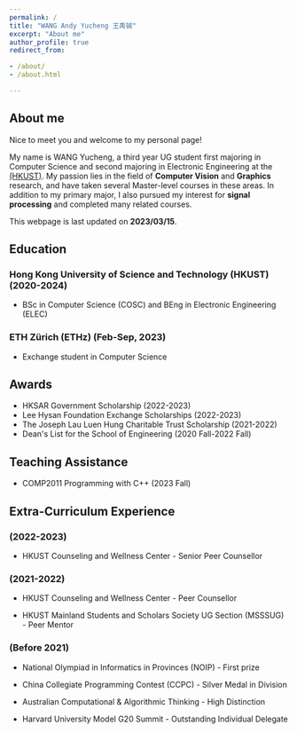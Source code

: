 ```yaml
---
permalink: /
title: "WANG Andy Yucheng 王禹铖"
excerpt: "About me"
author_profile: true
redirect_from:

- /about/
- /about.html

---
```


## About me
Nice to meet you and welcome to my personal page! 

My name is WANG Yucheng, a third year UG student first majoring in Computer Science and second majoring in Electronic Engineering at the [(HKUST)](https://hkust.edu.hk/). My passion lies in the field of **Computer Vision** and **Graphics** research, and have taken several Master-level courses in these areas. In addition to my primary major, I also pursued my interest for **signal processing** and completed many related courses.

This webpage is last updated on **2023/03/15**.

## Education
### Hong Kong University of Science and Technology (HKUST) (2020-2024)
- BSc in Computer Science (COSC) and BEng in Electronic Engineering (ELEC)

### ETH Zürich (ETHz) (Feb-Sep, 2023)
- Exchange student in Computer Science

## Awards
- HKSAR Government Scholarship (2022-2023)
- Lee Hysan Foundation Exchange Scholarships (2022-2023)
- The Joseph Lau Luen Hung Charitable Trust Scholarship (2021-2022)
- Dean's List for the School of Engineering (2020 Fall-2022 Fall)

## Teaching Assistance
- COMP2011 Programming with C++ (2023 Fall)

## Extra-Curriculum Experience
### (2022-2023)

- HKUST Counseling and Wellness Center - Senior Peer Counsellor

### (2021-2022)

- HKUST Counseling and Wellness Center - Peer Counsellor

- HKUST Mainland Students and Scholars Society UG Section (MSSSUG) - Peer Mentor

### (Before 2021)

- National Olympiad in Informatics in Provinces (NOIP) - First prize

- China Collegiate Programming Contest (CCPC) - Silver Medal in Division

- Australian Computational & Algorithmic Thinking - High Distinction

- Harvard University Model G20 Summit - Outstanding Individual Delegate

